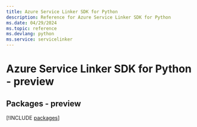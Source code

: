 ```yaml
---
title: Azure Service Linker SDK for Python
description: Reference for Azure Service Linker SDK for Python
ms.date: 04/29/2024
ms.topic: reference
ms.devlang: python
ms.service: servicelinker
---
```

# Azure Service Linker SDK for Python - preview
## Packages - preview
[!INCLUDE [packages](service-linker-index.md)]